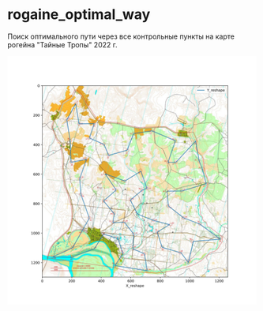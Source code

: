# rogaine_optimal_way
Поиск оптимального пути через все контрольные пункты на карте рогейна "Тайные Тропы" 2022 г.
<div id="header" align="center">
  <img src="img\rogaine_optimal_way.jpg" width="1000"/>
</div>
